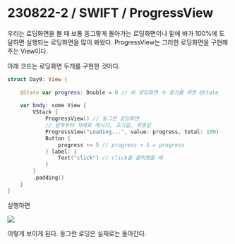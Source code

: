 # 230822-2 / SWIFT / ProgressView

우리는 로딩화면을 볼 때 보통 동그랗게 돌아가는 로딩화면이나 밑에 바가 100%에 도달하면 실행되는 로딩화면을 많이 봐왔다. ProgressView는 그러한 로딩화면을 구현해주는 View이다. 

아래 코드는 로딩화면 두개를 구현한 것이다. 

```swift
struct Day9: View {
    
    @State var progress: Double = 0 // 바 로딩화면 수 증가를 위한 @State
    
    var body: some View {
        VStack {
            ProgressView() // 동그란 로딩화면
            // 앞쪽부터 차레로 메시지, 초기값, 최종값
            ProgressView("Loading...", value: progress, total: 100) 
            Button {
                progress += 5 // progress + 5 = progress
            } label: {
                Text("click") // click을 클릭했을 때
            }
        }
        .padding()
    }
}
```

실행하면

<img src="/Users/mac/Desktop/All-Github/TIL/사진/스크린샷 2023-08-22 오후 6.16.58.png">

이렇게 보이게 된다. 동그란 로딩은 실제로는 돌아간다. 
